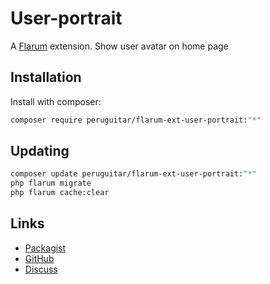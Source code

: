 # User-portrait

A [Flarum](http://flarum.org) extension. Show user avatar on home page

## Installation

Install with composer:

```sh
composer require peruguitar/flarum-ext-user-portrait:"*"
```

## Updating

```sh
composer update peruguitar/flarum-ext-user-portrait:"*"
php flarum migrate
php flarum cache:clear
```

## Links

- [Packagist](https://packagist.org/packages/peruguitar/flarum-ext-user-portrait)
- [GitHub](https://github.com/Anexsoft/peruguitar-flarum-ext-user-portrait)
- [Discuss](https://discuss.flarum.org/d/32404-peru-guitar-user-portrait)
